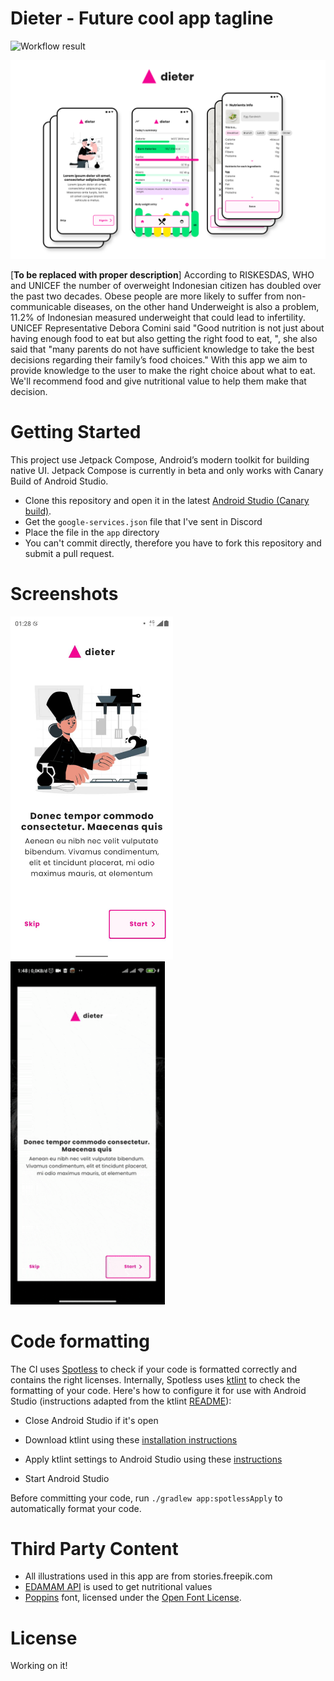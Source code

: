 Dieter - Future cool app tagline
================================
![Workflow result](https://github.com/chathil/Dieter/workflows/Build/badge.svg)

![Mockup](screenshots/banner.png)

[**To be replaced with proper description**] According to RISKESDAS, WHO and UNICEF the number of overweight Indonesian citizen has doubled over the past two decades. Obese people are more likely to suffer from non-communicable diseases, on the other hand Underweight is also a problem, 11.2% of Indonesian measured underweight that could lead to infertility. UNICEF Representative Debora Comini said "Good nutrition is not just about having enough food to eat but also getting the right food to eat, ", she also said that "many parents do not have sufficient knowledge to take the best decisions regarding their family’s food choices." With this app we aim to provide knowledge to the user  to make the right choice about what to eat. We'll recommend food and give nutritional value to help them make that decision.

# Getting Started
This project use Jetpack Compose, Android’s modern toolkit for building native UI. Jetpack Compose is currently in beta and only works with Canary Build of Android Studio.
- Clone this repository and open it in the latest [Android Studio (Canary build)](https://developer.android.com/studio/preview).
- Get the `google-services.json` file that I've sent in Discord
- Place the file in the `app` directory 
- You can't commit directly, therefore you have to fork this repository and submit a pull request.

# Screenshots

<img src="screenshots/welcome1.jpg" width="260">&emsp;<img src="screenshots/preview.gif" width="247">

# Code formatting
The CI uses [Spotless](https://github.com/diffplug/spotless) to check if your code is formatted correctly and contains the right licenses.
Internally, Spotless uses [ktlint](https://github.com/pinterest/ktlint) to check the formatting of your code. Here's how to configure it for use with Android Studio (instructions adapted
from the ktlint [README](https://github.com/shyiko/ktlint/blob/master/README.md)):

- Close Android Studio if it's open

- Download ktlint using these [installation instructions](https://github.com/pinterest/ktlint/blob/master/README.md#installation)

- Apply ktlint settings to Android Studio using these [instructions](https://github.com/pinterest/ktlint/blob/master/README.md#-with-intellij-idea)

- Start Android Studio


Before committing your code, run `./gradlew app:spotlessApply` to automatically format your code.

# Third Party Content
- All illustrations used in this app are from stories.freepik.com
- [EDAMAM API](https://developer.edamam.com/) is used to get nutritional values
- [Poppins](https://fonts.google.com/specimen/Poppins?query=poppi#about) font, licensed under the [Open Font License](https://scripts.sil.org/cms/scripts/page.php?site_id=nrsi&id=OFL).

# License
Working on it!
